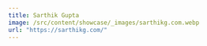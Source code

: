 ```yaml
---
title: Sarthik Gupta
image: /src/content/showcase/_images/sarthikg.com.webp
url: "https://sarthikg.com/"
---
```

